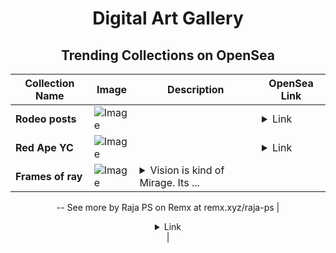 <div align="center">

# Digital Art Gallery

## Trending Collections on OpenSea

| Collection Name                       | Image                                                                                     | Description                       | OpenSea Link                                                                                          |
|---------------------------------------|-------------------------------------------------------------------------------------------|-----------------------------------|--------------------------------------------------------------------------------------------------------|
| **Rodeo posts** | ![Image](https://i.seadn.io/s/raw/files/15ead398e553b5a49de80ba80eb7eca3.jpg?w=500&auto=format?w=200&auto=format) |  | <details><summary>Link</summary>[Rodeo posts](https://opensea.io/collection/rodeo-posts-10650)</details> |
| **Red Ape YC** | ![Image](https://i.seadn.io/s/raw/files/926995dea9ef82f7412f734c6042f692.png?w=500&auto=format?w=200&auto=format) |  | <details><summary>Link</summary>[Red Ape YC](https://opensea.io/collection/red-ape-yc-42)</details> |
| **Frames of ray** | ![Image](https://i.seadn.io/s/raw/files/2ffecaa4751976be84f1bf7e744f9cbb.jpg?w=500&auto=format?w=200&auto=format) | <details><summary>Vision is kind of Mirage. Its ...</summary>Vision is kind of Mirage. Its never there.
--
See more by Raja PS on Remx at remx.xyz/raja-ps</details> | <details><summary>Link</summary>[Frames of ray](https://opensea.io/collection/frames-of-ray)</details> |

</div>